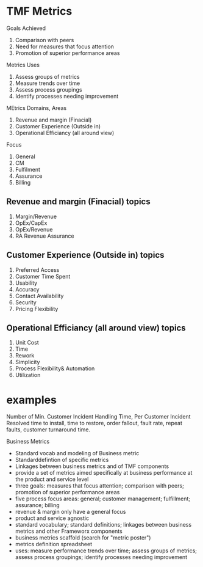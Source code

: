 # TMF Metrics

Goals Achieved
1. Comparison with peers
2. Need for measures that focus attention
3. Promotion of superior performance areas

Metrics Uses
1. Assess groups of metrics
2. Measure trends over time
3. Assess process groupings
4. Identify processes needing improvement

MEtrics Domains, Areas
1. Revenue and margin (Finacial)
2. Customer Experience (Outside in)
3. Operational Efficiancy (all around view)

Focus 
1. General
2. CM
3. Fulfilment
4. Assurance
5. Billing

## Revenue and margin (Finacial) topics
1. Margin/Revenue
2. OpEx/CapEx
3. OpEx/Revenue
4. RA Revenue Assurance


## Customer Experience (Outside in) topics
1. Preferred Access
2. Customer Time Spent
3. Usability
4. Accuracy
5. Contact Availability
6. Security
7. Pricing Flexibility

## Operational Efficiancy (all around view) topics
1. Unit Cost
2. Time
3. Rework
4. Simplicity
5. Process Flexibility& Automation
6. Utilization

# examples
Number of Min. Customer Incident Handling Time, Per Customer Incident Resolved
time to install, 
time to restore, 
order fallout, 
fault rate, 
repeat faults, 
customer turnaround time.

Business Metrics
- Standard vocab and modeling of Business metric
- Standarddefintion of specific metrics
- Linkages between business metrics and of TMF components
- provide a set of metrics aimed specifically at business performance at the product and service level
- three goals: measures that focus attention; comparison with peers; promotion of superior performance areas
- five process focus areas: general; customer management; fulfillment; assurance; billing
- revenue & margin only have a general focus
- product and service agnostic
- standard vocabulary; standard definitions; linkages between business metrics and other Frameworx components
- business metrics scaffold (search for "metric poster")
- metrics definition spreadsheet
- uses: measure performance trends over time; assess groups of metrics; assess process groupings; identify processes needing improvement
